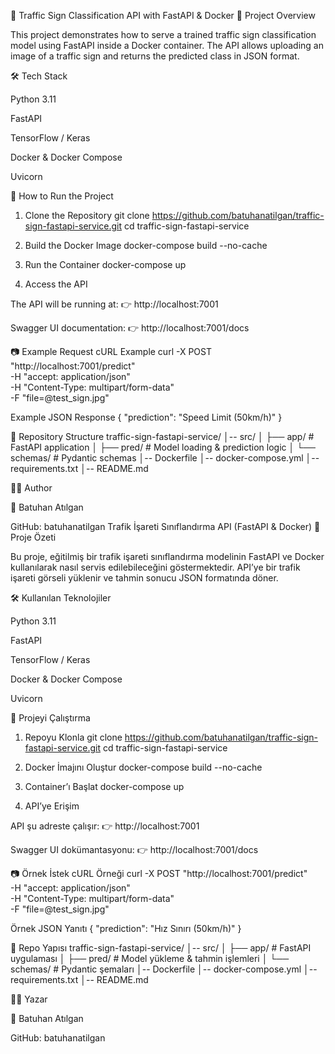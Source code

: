 🚦 Traffic Sign Classification API with FastAPI & Docker
📌 Project Overview

This project demonstrates how to serve a trained traffic sign classification model using FastAPI inside a Docker container.
The API allows uploading an image of a traffic sign and returns the predicted class in JSON format.

🛠️ Tech Stack

Python 3.11

FastAPI

TensorFlow / Keras

Docker & Docker Compose

Uvicorn

🚀 How to Run the Project
1. Clone the Repository
git clone https://github.com/batuhanatilgan/traffic-sign-fastapi-service.git
cd traffic-sign-fastapi-service

2. Build the Docker Image
docker-compose build --no-cache

3. Run the Container
docker-compose up

4. Access the API

The API will be running at:
👉 http://localhost:7001

Swagger UI documentation:
👉 http://localhost:7001/docs

📷 Example Request
cURL Example
curl -X POST "http://localhost:7001/predict" \
  -H "accept: application/json" \
  -H "Content-Type: multipart/form-data" \
  -F "file=@test_sign.jpg"

Example JSON Response
{
  "prediction": "Speed Limit (50km/h)"
}

📂 Repository Structure
traffic-sign-fastapi-service/
│-- src/
│   ├── app/               # FastAPI application
│   ├── pred/              # Model loading & prediction logic
│   └── schemas/           # Pydantic schemas
│-- Dockerfile
│-- docker-compose.yml
│-- requirements.txt
│-- README.md

🧑‍💻 Author

👤 Batuhan Atılgan

GitHub: batuhanatilgan
Trafik İşareti Sınıflandırma API (FastAPI & Docker)
📌 Proje Özeti

Bu proje, eğitilmiş bir trafik işareti sınıflandırma modelinin FastAPI ve Docker kullanılarak nasıl servis edilebileceğini göstermektedir.
API’ye bir trafik işareti görseli yüklenir ve tahmin sonucu JSON formatında döner.

🛠️ Kullanılan Teknolojiler

Python 3.11

FastAPI

TensorFlow / Keras

Docker & Docker Compose

Uvicorn

🚀 Projeyi Çalıştırma
1. Repoyu Klonla
git clone https://github.com/batuhanatilgan/traffic-sign-fastapi-service.git
cd traffic-sign-fastapi-service

2. Docker İmajını Oluştur
docker-compose build --no-cache

3. Container’ı Başlat
docker-compose up

4. API’ye Erişim

API şu adreste çalışır:
👉 http://localhost:7001

Swagger UI dokümantasyonu:
👉 http://localhost:7001/docs

📷 Örnek İstek
cURL Örneği
curl -X POST "http://localhost:7001/predict" \
  -H "accept: application/json" \
  -H "Content-Type: multipart/form-data" \
  -F "file=@test_sign.jpg"

Örnek JSON Yanıtı
{
  "prediction": "Hız Sınırı (50km/h)"
}

📂 Repo Yapısı
traffic-sign-fastapi-service/
│-- src/
│   ├── app/               # FastAPI uygulaması
│   ├── pred/              # Model yükleme & tahmin işlemleri
│   └── schemas/           # Pydantic şemaları
│-- Dockerfile
│-- docker-compose.yml
│-- requirements.txt
│-- README.md

🧑‍💻 Yazar

👤 Batuhan Atılgan

GitHub: batuhanatilgan
